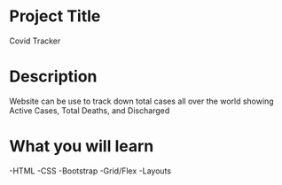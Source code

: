 # Project Title
Covid Tracker
# Description
Website can be use to track down total cases all over the world showing Active Cases, Total Deaths, and Discharged
# What you will learn
-HTML
-CSS
-Bootstrap
-Grid/Flex
-Layouts
